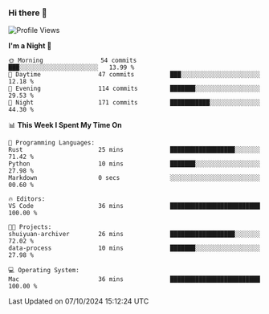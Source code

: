 ### Hi there 👋

<!--
**ALiersEL/ALiersEL** is a ✨ _special_ ✨ repository because its `README.md` (this file) appears on your GitHub profile.

Here are some ideas to get you started:

- 🔭 I’m currently working on ...
- 🌱 I’m currently learning ...
- 👯 I’m looking to collaborate on ...
- 🤔 I’m looking for help with ...
- 💬 Ask me about ...
- 📫 How to reach me: ...
- 😄 Pronouns: ...
- ⚡ Fun fact: ...
-->

<!--START_SECTION:waka-->
![Profile Views](http://img.shields.io/badge/Profile%20Views-0-blue)

**I'm a Night 🦉** 

```text
🌞 Morning                54 commits          ███░░░░░░░░░░░░░░░░░░░░░░   13.99 % 
🌆 Daytime                47 commits          ███░░░░░░░░░░░░░░░░░░░░░░   12.18 % 
🌃 Evening                114 commits         ███████░░░░░░░░░░░░░░░░░░   29.53 % 
🌙 Night                  171 commits         ███████████░░░░░░░░░░░░░░   44.30 % 
```


📊 **This Week I Spent My Time On** 

```text
💬 Programming Languages: 
Rust                     25 mins             ██████████████████░░░░░░░   71.42 % 
Python                   10 mins             ███████░░░░░░░░░░░░░░░░░░   27.98 % 
Markdown                 0 secs              ░░░░░░░░░░░░░░░░░░░░░░░░░   00.60 % 

🔥 Editors: 
VS Code                  36 mins             █████████████████████████   100.00 % 

🐱‍💻 Projects: 
shuiyuan-archiver        26 mins             ██████████████████░░░░░░░   72.02 % 
data-process             10 mins             ███████░░░░░░░░░░░░░░░░░░   27.98 % 

💻 Operating System: 
Mac                      36 mins             █████████████████████████   100.00 % 
```


 Last Updated on 07/10/2024 15:12:24 UTC
<!--END_SECTION:waka-->
